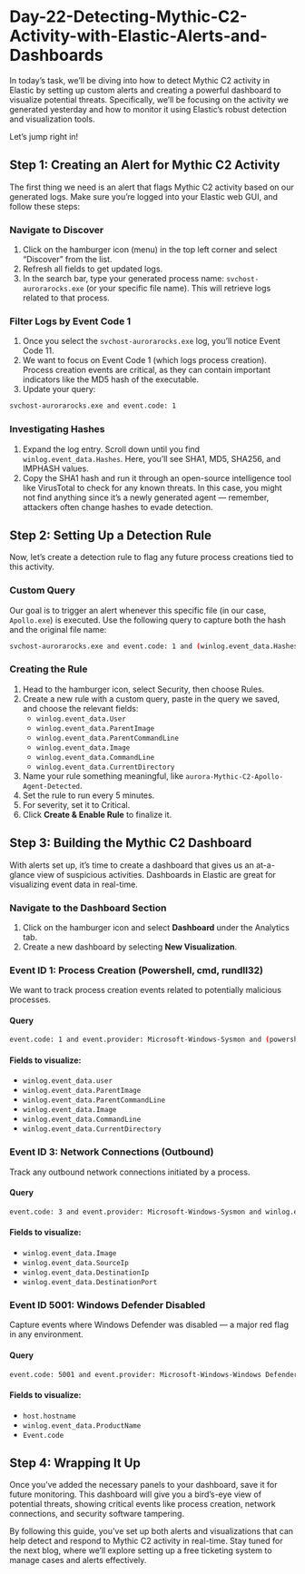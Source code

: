 # Day-22-Detecting-Mythic-C2-Activity-with-Elastic-Alerts-and-Dashboards

In today’s task, we’ll be diving into how to detect Mythic C2 activity in Elastic by setting up custom alerts and creating a powerful dashboard to visualize potential threats. Specifically, we’ll be focusing on the activity we generated yesterday and how to monitor it using Elastic’s robust detection and visualization tools.

Let’s jump right in!

## Step 1: Creating an Alert for Mythic C2 Activity

The first thing we need is an alert that flags Mythic C2 activity based on our generated logs. Make sure you’re logged into your Elastic web GUI, and follow these steps:

### Navigate to Discover

1. Click on the hamburger icon (menu) in the top left corner and select “Discover” from the list.
2. Refresh all fields to get updated logs.
3. In the search bar, type your generated process name: `svchost-aurorarocks.exe` (or your specific file name). This will retrieve logs related to that process.

### Filter Logs by Event Code 1

1. Once you select the `svchost-aurorarocks.exe` log, you’ll notice Event Code 11.
2. We want to focus on Event Code 1 (which logs process creation). Process creation events are critical, as they can contain important indicators like the MD5 hash of the executable.
3. Update your query:
   
```bash
svchost-aurorarocks.exe and event.code: 1
```

### Investigating Hashes

1. Expand the log entry. Scroll down until you find `winlog.event_data.Hashes`. Here, you’ll see SHA1, MD5, SHA256, and IMPHASH values.
2. Copy the SHA1 hash and run it through an open-source intelligence tool like VirusTotal to check for any known threats. In this case, you might not find anything since it’s a newly generated agent — remember, attackers often change hashes to evade detection.

## Step 2: Setting Up a Detection Rule

Now, let’s create a detection rule to flag any future process creations tied to this activity.

### Custom Query

Our goal is to trigger an alert whenever this specific file (in our case, `Apollo.exe`) is executed. Use the following query to capture both the hash and the original file name:

```bash
svchost-aurorarocks.exe and event.code: 1 and (winlog.event_data.Hashes: A1F75C696553C3E1F887BD0D8B312CDA6D4D57BA8DD587AB59DF2A694A3642AB or winlog.event_data.OriginalFileName: Apollo.exe)
```


### Creating the Rule

1. Head to the hamburger icon, select Security, then choose Rules.
2. Create a new rule with a custom query, paste in the query we saved, and choose the relevant fields:
   - `winlog.event_data.User`
   - `winlog.event_data.ParentImage`
   - `winlog.event_data.ParentCommandLine`
   - `winlog.event_data.Image`
   - `winlog.event_data.CommandLine`
   - `winlog.event_data.CurrentDirectory`
3. Name your rule something meaningful, like `aurora-Mythic-C2-Apollo-Agent-Detected`.
4. Set the rule to run every 5 minutes.
5. For severity, set it to Critical.
6. Click **Create & Enable Rule** to finalize it.

## Step 3: Building the Mythic C2 Dashboard

With alerts set up, it’s time to create a dashboard that gives us an at-a-glance view of suspicious activities. Dashboards in Elastic are great for visualizing event data in real-time.

### Navigate to the Dashboard Section

1. Click on the hamburger icon and select **Dashboard** under the Analytics tab.
2. Create a new dashboard by selecting **New Visualization**.

### Event ID 1: Process Creation (Powershell, cmd, rundll32)

We want to track process creation events related to potentially malicious processes.

#### Query

```bash
event.code: 1 and event.provider: Microsoft-Windows-Sysmon and (powershell or cmd or rundll32)
```

#### Fields to visualize:
- `winlog.event_data.user`
- `winlog.event_data.ParentImage`
- `winlog.event_data.ParentCommandLine`
- `winlog.event_data.Image`
- `winlog.event_data.CommandLine`
- `winlog.event_data.CurrentDirectory`

### Event ID 3: Network Connections (Outbound)

Track any outbound network connections initiated by a process.

#### Query

```bash
event.code: 3 and event.provider: Microsoft-Windows-Sysmon and winlog.event_data.Initiated: true
```

#### Fields to visualize:
- `winlog.event_data.Image`
- `winlog.event_data.SourceIp`
- `winlog.event_data.DestinationIp`
- `winlog.event_data.DestinationPort`

### Event ID 5001: Windows Defender Disabled

Capture events where Windows Defender was disabled — a major red flag in any environment.

#### Query

```bash
event.code: 5001 and event.provider: Microsoft-Windows-Windows Defender
```

#### Fields to visualize:
- `host.hostname`
- `winlog.event_data.ProductName`
- `Event.code`

## Step 4: Wrapping It Up

Once you’ve added the necessary panels to your dashboard, save it for future monitoring. This dashboard will give you a bird’s-eye view of potential threats, showing critical events like process creation, network connections, and security software tampering.

By following this guide, you’ve set up both alerts and visualizations that can help detect and respond to Mythic C2 activity in real-time. Stay tuned for the next blog, where we’ll explore setting up a free ticketing system to manage cases and alerts effectively.



